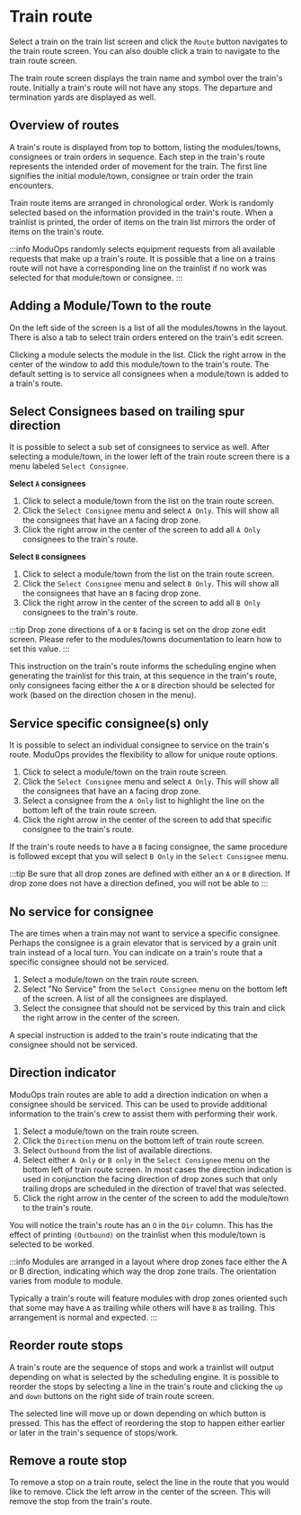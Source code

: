 # Train route

Select a train on the train list screen and click the `Route` button navigates to the train route screen. You can also double click a train to navigate to the train route screen.

The train route screen displays the train name and symbol over the train's route. Initially a train's route will not have any stops. The departure and termination yards are displayed as well.

## Overview of routes

A train's route is displayed from top to bottom, listing the modules/towns, consignees or train orders in sequence. Each step in the train's route represents the intended order of movement for the train. The first line signifies the initial module/town, consignee or train order the train encounters.

Train route items are arranged in chronological order. Work is randomly selected based on the information provided in the train's route. When a trainlist is printed, the order of items on the train list mirrors the order of items on the train's route.

:::info
ModuOps randomly selects equipment requests from all available requests that make up a train's route. It is possible that a line on a trains route will not have a corresponding line on the trainlist if no work was selected for that module/town or consignee.
:::

## Adding a Module/Town to the route

On the left side of the screen is a list of all the modules/towns in the layout. There is also a tab to select train orders entered on the train's edit screen.

Clicking a module selects the module in the list. Click the right arrow in the center of the window to add this module/town to the train's route. The default setting is to service all consignees when a module/town is added to a train's route.

## Select Consignees based on trailing spur direction

It is possible to select a sub set of consignees to service as well. After selecting a module/town, in the lower left of the train route screen there is a menu labeled `Select Consignee`.

**Select `A` consignees**

1. Click to select a module/town from the list on the train route screen.
2. Click the `Select Consignee` menu and select `A Only`. This will show all the consignees that have an `A` facing drop zone.
3. Click the right arrow in the center of the screen to add all `A Only` consignees to the train's route.

**Select `B` consignees**

1. Click to select a module/town from the list on the train route screen.
2. Click the `Select Consignee` menu and select `B Only`. This will show all the consignees that have an `B` facing drop zone.
3. Click the right arrow in the center of the screen to add all `B Only` consignees to the train's route.

:::tip
Drop zone directions of `A` or `B` facing is set on the drop zone edit screen. Please refer to the modules/towns documentation to learn how to set this value.
:::

This instruction on the train's route informs the scheduling engine when generating the trainlist for this train, at this sequence in the train's route, only consignees facing either the `A` or `B` direction should be selected for work (based on the direction chosen in the menu).

## Service specific consignee(s) only

It is possible to select an individual consignee to service on the train's route. ModuOps provides the flexibility to allow for unique route options.

1. Click to select a module/town on the train route screen.
2. Click the `Select Consignee` menu and select `A Only`. This will show all the consignees that have an `A` facing drop zone.
3. Select a consignee from the `A Only` list to highlight the line on the bottom left of the train route screen.
4. Click the right arrow in the center of the screen to add that specific consignee to the train's route.

If the train's route needs to have a `B` facing consignee, the same procedure is followed except that you will select `B Only` in the `Select Consignee` menu.

:::tip
Be sure that all drop zones are defined with either an `A` or `B` direction. If drop zone does not have a direction defined, you will not be able to
:::

## No service for consignee

The are times when a train may not want to service a specific consignee. Perhaps the consignee is a grain elevator that is serviced by a grain unit train instead of a local turn. You can indicate on a train's route that a specific consignee should not be serviced.

1. Select a module/town on the train route screen.
2. Select "No Service" from the `Select Consignee` menu on the bottom left of the screen. A list of all the consignees are displayed.
3. Select the consignee that should not be serviced by this train and click the right arrow in the center of the screen.

A special instruction is added to the train's route indicating that the consignee should not be serviced.

## Direction indicator

ModuOps train routes are able to add a direction indication on when a consignee should be serviced. This can be used to provide additional information to the train's crew to assist them with performing their work.

1. Select a module/town on the train route screen.
2. Click the `Direction` menu on the bottom left of train route screen.
3. Select `Outbound` from the list of available directions.
4. Select either `A Only` or `B only` in the `Select Consignee` menu on the bottom left of train route screen. In most cases the direction indication is used in conjunction the facing direction of drop zones such that only trailing drops are scheduled in the direction of travel that was selected.
5. Click the right arrow in the center of the screen to add the module/town to the train's route.

You will notice the train's route has an `O` in the `Dir` column. This has the effect of printing `(Outbound)` on the trainlist when this module/town is selected to be worked.

:::info
Modules are arranged in a layout where drop zones face either the A or B direction, indicating which way the drop zone trails. The orientation varies from module to module.

Typically a train's route will feature modules with drop zones oriented such that some may have `A` as trailing while others will have `B` as trailing. This arrangement is normal and expected.
:::

## Reorder route stops

A train's route are the sequence of stops and work a trainlist will output depending on what is selected by the scheduling engine. It is possible to reorder the stops by selecting a line in the train's route and clicking the `up` and `down` buttons on the right side of train route screen.

The selected line will move up or down depending on which button is pressed. This has the effect of reordering the stop to happen either earlier or later in the train's sequence of stops/work.

## Remove a route stop

To remove a stop on a train route, select the line in the route that you would like to remove. Click the left arrow in the center of the screen. This will remove the stop from the train's route.
